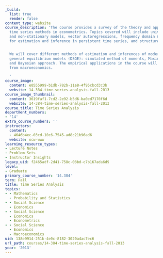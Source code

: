 ```yaml
---
_build:
  list: true
  render: false
content_type: website
course_description: 'The course provides a survey of the theory and application of
  time series methods in econometrics. Topics covered will include univariate stationary
  and non-stationary models, vector autoregressions, frequency domain methods, models
  for estimation and inference in persistent time series, and structural breaks.


  We will cover different methods of estimation and inferences of modern dynamic stochastic
  general equilibrium models (DSGE): simulated method of moments, Maximum likelihood
  and Bayesian approach. The empirical applications in the course will be drawn primarily
  from macroeconomics.

  '
course_image:
  content: e8555999-b1db-782b-11e8-4f95cbcd3c3b
  website: 14-384-time-series-analysis-fall-2013
course_image_thumbnail:
  content: 3619faf1-7cd2-2e92-b5d6-ba0ed7170f6d
  website: 14-384-time-series-analysis-fall-2013
course_title: Time Series Analysis
department_numbers:
- '14'
extra_course_numbers: ''
instructors:
  content:
  - 4646b4ec-03cd-10c6-7545-ad8c21b96ad6
  website: ocw-www
learning_resource_types:
- Lecture Notes
- Problem Sets
- Instructor Insights
legacy_uid: f2465adf-2d41-758c-03bd-c7b167ada6d9
level:
- Graduate
primary_course_number: '14.384'
term: Fall
title: Time Series Analysis
topics:
- - Mathematics
  - Probability and Statistics
- - Social Science
  - Economics
- - Social Science
  - Economics
  - Econometrics
- - Social Science
  - Economics
  - Macroeconomics
uid: 138e9914-251b-4e0c-8182-3020a4ac7ec6
url_path: courses/14-384-time-series-analysis-fall-2013
year: '2013'
---
```

